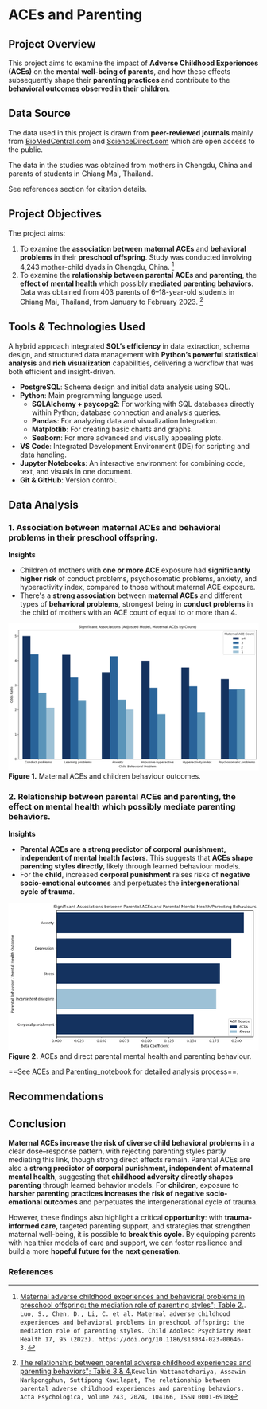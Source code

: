 # ACEs and Parenting

## Project Overview
This project aims to examine the impact of **Adverse Childhood Experiences (ACEs)** on the **mental well-being of parents**, and how these effects subsequently shape their **parenting practices** and contribute to the **behavioral outcomes observed in their children**.

## Data Source
The data used in this project is drawn from **peer-reviewed journals** mainly from [BioMedCentral.com](https://capmh.biomedcentral.com/) and [ScienceDirect.com](https://www.sciencedirect.com/) which are open access to the public. 

The data in the studies was obtained from mothers in Chengdu, China and parents of students in Chiang Mai, Thailand.

See references section for citation details.

## Project Objectives
The project aims:
1. To examine the **association between maternal ACEs** and **behavioral problems** in their **preschool offspring**. Study was conducted involving 4,243 mother-child dyads in Chengdu, China. [^1]
2. To examine the **relationship between parental ACEs** and **parenting**, the **effect of mental health** which possibly **mediated parenting behaviors**. Data was obtained from 403 parents of 6–18-year-old students in Chiang Mai, Thailand,
from January to February 2023. [^2]
   
## Tools & Technologies Used
A hybrid approach integrated **SQL’s efficiency** in data extraction, schema design, and structured data management with **Python’s powerful statistical analysis** and **rich visualization** capabilities, delivering a workflow that was both efficient and insight-driven.
- **PostgreSQL**: Schema design and initial data analysis using SQL.
- **Python**: Main programming language used.
  - **SQLAlchemy + psycopg2**: For working with SQL databases directly within Python; database connection and analysis queries.
  - **Pandas**: For analyzing data and visualization Integration.
  - **Matplotlib**: For creating basic charts and graphs.
  - **Seaborn**: For more advanced and visually appealing plots.
- **VS Code**: Integrated Development Environment (IDE) for scripting and data handling.
- **Jupyter Notebooks**: An interactive environment for combining code, text, and visuals in one document.
- **Git & GitHub**: Version control.

## Data Analysis
### 1. Association between maternal ACEs and behavioral problems in their preschool offspring.
**Insights**
- Children of mothers with **one or more ACE** exposure had **significantly higher risk** of conduct problems, psychosomatic problems, anxiety, and hyperactivity index, compared to those without maternal ACE exposure.
- There's a **strong association** between **maternal ACEs** and different types of **behavioral problems**, strongest being in **conduct problems** in the child of mothers with an ACE count of equal to or more than 4.
  
![Maternal ACEs and children behaviour outcomes](/visuals/1.Maternal_ACEs_and_Children_Behaviour.png)
**Figure 1.** Maternal ACEs and children behaviour outcomes. 

### 2. Relationship between parental ACEs and parenting, the effect on mental health which possibly mediate parenting behaviors.

**Insights**

- **Parental ACEs are a strong predictor of corporal punishment, independent of mental health factors**. This suggests that **ACEs shape parenting styles directly**, likely through learned behaviour models.
- For the **child**, increased **corporal punishment** raises risks of **negative socio-emotional outcomes** and perpetuates the **intergenerational cycle of trauma**.

![ACEs and direct parental mental health and parenting behaviour](/visuals/2.ACEs_and_direct_mental_health_parenting_behaviour.png)
**Figure 2.** ACEs and direct parental mental health and parenting behaviour.

==See [ACEs and Parenting_notebook](/notebooks/ACEs_and_Parenting_notebook.ipynb) for detailed analysis process==.

## Recommendations

## Conclusion
**Maternal ACEs increase the risk of diverse child behavioral problems** in a clear dose–response pattern, with rejecting parenting styles partly mediating this link, though strong direct effects remain. Parental ACEs are also a **strong predictor of corporal punishment, independent of maternal mental health**, suggesting that **childhood adversity directly shapes parenting** through learned behavior models. For **children**, exposure to **harsher parenting practices increases the risk of negative socio-emotional outcomes** and perpetuates the intergenerational cycle of trauma.

However, these findings also highlight a critical **opportunity**: with **trauma-informed care**, targeted parenting support, and strategies that strengthen maternal well-being, it is possible to **break this cycle**. By equipping parents with healthier models of care and support, we can foster resilience and build a more **hopeful future for the next generation**.



###  References

[^1]: [Maternal adverse childhood experiences and behavioral problems in preschool offspring: the mediation role of parenting styles"; Table 2.](https://capmh.biomedcentral.com/articles/10.1186/s13034-023-00646-3). ```Luo, S., Chen, D., Li, C. et al. Maternal adverse childhood experiences and behavioral problems in preschool offspring: the mediation role of parenting styles. Child Adolesc Psychiatry Ment Health 17, 95 (2023). https://doi.org/10.1186/s13034-023-00646-3.```

[^2]: [The relationship between parental adverse childhood experiences and parenting behaviors"; Table 3 & 4.](https://www.sciencedirect.com/science/article/pii/S000169182400043X)```Kewalin Wattanatchariya, Assawin Narkpongphun, Suttipong Kawilapat,
The relationship between parental adverse childhood experiences and parenting behaviors,
Acta Psychologica,
Volume 243,
2024,
104166,
ISSN 0001-6918```
